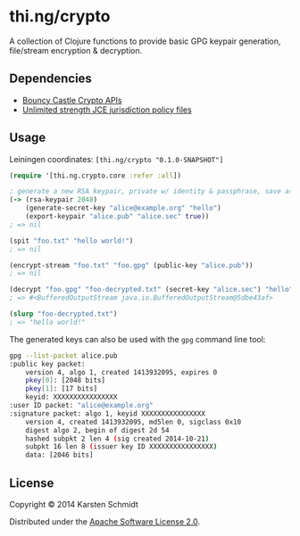# thi.ng/crypto

A collection of Clojure functions to provide basic GPG keypair generation, file/stream encryption & decryption.

## Dependencies

- [Bouncy Castle Crypto APIs](http://bouncycastle.org)
- [Unlimited strength JCE jurisdiction policy files](http://www.oracle.com/technetwork/java/javase/downloads/index.html)

## Usage

Leiningen coordinates: `[thi.ng/crypto "0.1.0-SNAPSHOT"]`

```clojure
(require '[thi.ng.crypto.core :refer :all])

; generate a new RSA keypair, private w/ identity & passphrase, save as armored files
(-> (rsa-keypair 2048)
    (generate-secret-key "alice@example.org" "hello")
    (export-keypair "alice.pub" "alice.sec" true))
; => nil

(spit "foo.txt" "hello world!")
; => nil

(encrypt-stream "foo.txt" "foo.gpg" (public-key "alice.pub"))
; => nil

(decrypt "foo.gpg" "foo-decrypted.txt" (secret-key "alice.sec") "hello")
; => #<BufferedOutputStream java.io.BufferedOutputStream@5dbe43af>

(slurp "foo-decrypted.txt")
; => "hello world!"
```

The generated keys can also be used with the `gpg` command line tool:

```bash
gpg --list-packet alice.pub
:public key packet:
	version 4, algo 1, created 1413932095, expires 0
	pkey[0]: [2048 bits]
	pkey[1]: [17 bits]
	keyid: XXXXXXXXXXXXXXXX
:user ID packet: "alice@example.org"
:signature packet: algo 1, keyid XXXXXXXXXXXXXXXX
	version 4, created 1413932095, md5len 0, sigclass 0x10
	digest algo 2, begin of digest 2d 54
	hashed subpkt 2 len 4 (sig created 2014-10-21)
	subpkt 16 len 8 (issuer key ID XXXXXXXXXXXXXXXX)
	data: [2046 bits]
```

## License

Copyright © 2014 Karsten Schmidt

Distributed under the [Apache Software License 2.0](http://www.apache.org/licenses/LICENSE-2.0).
